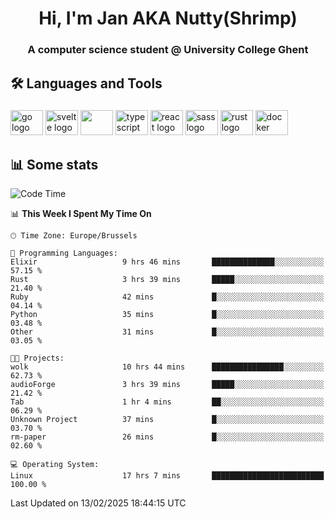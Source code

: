 <h1 align="center">Hi, I'm Jan AKA Nutty(Shrimp)</h1>
<h3 align="center">A computer science student @ University College Ghent</h3>

<h2 align="left">🛠️ Languages and Tools</h2>

###

<div align="left">
  <img src="https://cdn.jsdelivr.net/gh/devicons/devicon/icons/go/go-original.svg" height="40" width="52" alt="go logo"  />
  <img src="https://cdn.jsdelivr.net/gh/devicons/devicon@latest/icons/svelte/svelte-original.svg"  height="40" width="52" alt="svelte logo" />
  <img src="https://cdn.jsdelivr.net/gh/devicons/devicon@latest/icons/tailwindcss/tailwindcss-original.svg" height="40" width="52" />
  <img src="https://cdn.jsdelivr.net/gh/devicons/devicon/icons/typescript/typescript-original.svg" height="40" width="52" alt="typescript logo"  />
  <img src="https://cdn.jsdelivr.net/gh/devicons/devicon/icons/react/react-original.svg" height="40" width="52" alt="react logo"  />
  <img src="https://cdn.jsdelivr.net/gh/devicons/devicon/icons/sass/sass-original.svg" height="40" width="52" alt="sass logo"  />
  <img src="https://cdn.jsdelivr.net/gh/devicons/devicon@latest/icons/rust/rust-original.svg" height="40" width="52" alt="rust logo" />
  <img src="https://cdn.jsdelivr.net/gh/devicons/devicon/icons/docker/docker-original.svg" height="40" width="52" alt="docker logo"  />
</div>

<h2>📊 Some stats</h2>

<!--START_SECTION:waka-->
![Code Time](http://img.shields.io/badge/Code%20Time-5%2C629%20hrs%2049%20mins-blue)

📊 **This Week I Spent My Time On** 

```text
🕑︎ Time Zone: Europe/Brussels

💬 Programming Languages: 
Elixir                   9 hrs 46 mins       ██████████████░░░░░░░░░░░   57.15 % 
Rust                     3 hrs 39 mins       █████░░░░░░░░░░░░░░░░░░░░   21.40 % 
Ruby                     42 mins             █░░░░░░░░░░░░░░░░░░░░░░░░   04.14 % 
Python                   35 mins             █░░░░░░░░░░░░░░░░░░░░░░░░   03.48 % 
Other                    31 mins             █░░░░░░░░░░░░░░░░░░░░░░░░   03.05 % 

🐱‍💻 Projects: 
wolk                     10 hrs 44 mins      ████████████████░░░░░░░░░   62.73 % 
audioForge               3 hrs 39 mins       █████░░░░░░░░░░░░░░░░░░░░   21.42 % 
Tab                      1 hr 4 mins         ██░░░░░░░░░░░░░░░░░░░░░░░   06.29 % 
Unknown Project          37 mins             █░░░░░░░░░░░░░░░░░░░░░░░░   03.70 % 
rm-paper                 26 mins             █░░░░░░░░░░░░░░░░░░░░░░░░   02.60 % 

💻 Operating System: 
Linux                    17 hrs 7 mins       █████████████████████████   100.00 % 
```


 Last Updated on 13/02/2025 18:44:15 UTC
<!--END_SECTION:waka-->
